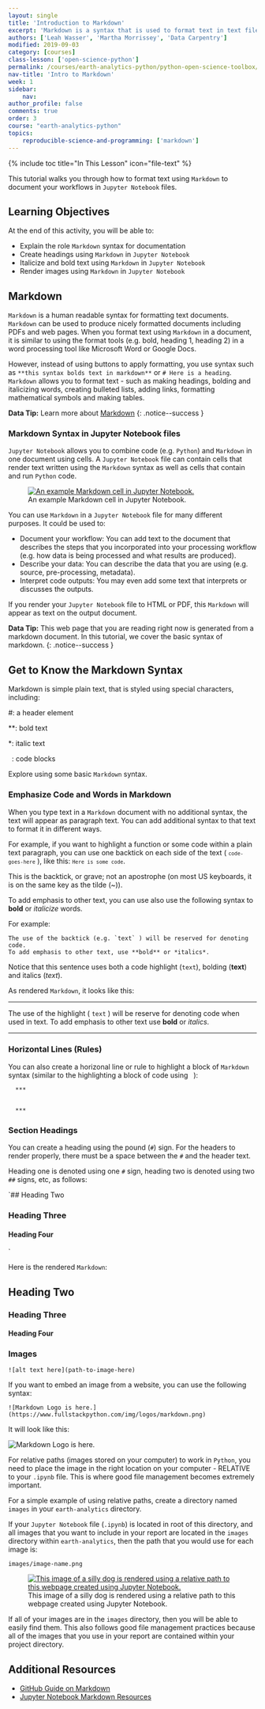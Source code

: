 ```yaml
---
layout: single
title: 'Introduction to Markdown'
excerpt: 'Markdown is a syntax that is used to format text in text files, Jupyter Notebooks and even R Markdown files. Learn how to format text using Markdown.'
authors: ['Leah Wasser', 'Martha Morrissey', 'Data Carpentry']
modified: 2019-09-03
category: [courses]
class-lesson: ['open-science-python']
permalink: /courses/earth-analytics-python/python-open-science-toolbox/use-markdown-in-jupyter-notebooks/
nav-title: 'Intro to Markdown'
week: 1
sidebar:
    nav:
author_profile: false
comments: true
order: 3
course: "earth-analytics-python"
topics:
    reproducible-science-and-programming: ['markdown']
---
```

{% include toc title="In This Lesson" icon="file-text" %}

This tutorial walks you through how to format text using `Markdown` to document your workflows in `Jupyter Notebook` files.

<div class='notice--success' markdown="1">

## <i class="fa fa-graduation-cap" aria-hidden="true"></i> Learning Objectives

At the end of this activity, you will be able to:

* Explain the role `Markdown` syntax for documentation
* Create headings using `Markdown` in `Jupyter Notebook`
* Italicize and bold text using `Markdown` in `Jupyter Notebook`
* Render images using `Markdown` in `Jupyter Notebook`
 
</div>

 
## Markdown 

`Markdown` is a human readable syntax for formatting text documents. `Markdown` can be used to produce nicely formatted documents including PDFs and web pages. When you format text using `Markdown` in a document, it is similar to using the format tools (e.g. bold, heading 1, heading 2) in a word processing tool like Microsoft Word or Google Docs. 

However, instead of using buttons to apply formatting, you use syntax such as `**this syntax bolds text in markdown**` or `# Here is a heading`. `Markdown` allows you to format text - such as making headings, bolding and italicizing words, creating bulleted lists, adding links, formatting mathematical symbols and making tables. 


<i class="fa fa-star"></i> **Data Tip:**
Learn more about <a href="http://jupyter-notebook.readthedocs.io/en/stable/examples/Notebook/Working%20With%20Markdown%20Cells.html" target="_blank">Markdown</a>
{: .notice--success }


### Markdown Syntax in Jupyter Notebook files

`Jupyter Notebook` allows you to combine code (e.g. `Python`) and `Markdown` in one document using cells. A `Jupyter Notebook` file can contain cells that render text written using the `Markdown` syntax as well as cells that contain and run `Python` code. 

<figure>
 <a href="{{ site.url }}/images/courses/earth-analytics/python-interface/md-cell.png">
 <img src="{{ site.url }}/images/courses/earth-analytics/python-interface/md-cell.png" alt="An example Markdown cell in Jupyter Notebook."></a>
 <figcaption> An example Markdown cell in Jupyter Notebook.
 </figcaption>
</figure>

You can use `Markdown` in a `Jupyter Notebook` file for many different purposes. It could be used to:

* Document your workflow: You can add text to the document that describes the steps that you incorporated into your processing workflow (e.g. how data is being processed and what results are produced).
* Describe your data: You can describe the data that you are using (e.g. source, pre-processing, metadata). 
* Interpret code outputs: You may even add some text that interprets or discusses the outputs. 

If you render your `Jupyter Notebook` file to HTML or PDF, this `Markdown` will appear as text on the output document. 

<i class="fa fa-star"></i> **Data Tip:**
This web page that you are reading right now is generated from a markdown document. In this tutorial, we cover the basic syntax of markdown.
{: .notice--success }

## Get to Know the Markdown Syntax

Markdown is simple plain text, that is styled using special characters, including:

#: a header element

**: bold text

*: italic text

` `: code blocks

Explore using some basic `Markdown` syntax. 

### Emphasize Code and Words in Markdown

When you type text in a `Markdown` document with no additional syntax, the text will appear as paragraph text. You can add additional syntax to that text to format it in different ways.

For example, if you want to highlight a function or some code within a plain text paragraph, you can use one backtick on each side of the text ( <code>`code-goes-here`</code> ), like this: <code>`Here is some code`</code>. 

This is the backtick, or grave; not an apostrophe (on most US keyboards, it is on the same key as the tilde (~)).

To add emphasis to other text, you can use also use the following syntax to **bold** or *italicize* words.

For example:

```
The use of the backtick (e.g. `text` ) will be reserved for denoting code.
To add emphasis to other text, use **bold** or *italics*.
```

Notice that this sentence uses both a code highlight (`text`), bolding (**text**) and italics (*text*).

As rendered `Markdown`, it looks like this:

***

The use of the highlight ( `text` ) will be reserve for denoting code when
used in text. To add emphasis to other text use **bold** or *italics*.

***

### Horizontal Lines (Rules)

You can also create a horizonal line or rule to highlight a block of `Markdown` syntax (similar to the highlighting a block of code using ` `):

	  ***


	  ***

### Section Headings 

You can create a heading using the pound (`#`) sign. For the headers to render properly, there must be a space between the `#` and the header text.

Heading one is denoted using one `#` sign, heading two is denoted using two `##` signs, etc, as follows:

`## Heading Two

### Heading Three

#### Heading Four
`

Here is the rendered `Markdown`:

## Heading Two

### Heading Three

#### Heading Four


### Images

<!--
You can use `Markdown` to link to images on the web using the following syntax:

```
<figure>
   <a href="https://www.fullstackpython.com/img/logos/markdown.png">
   <img src="https://www.fullstackpython.com/img/logos/markdown.png" alt="You can use Markdown to add images to Jupyter Notebook files, such as this image of the Markdown logo. Source: Full Stack Python."></a>
   <figcaption> You can use Markdown to add images to Jupyter Notebook files, such as this image of the Markdown logo. Source: Full Stack Python.
   </figcaption>
</figure>
```

It will render as follows:

<figure>
   <a href="https://www.fullstackpython.com/img/logos/markdown.png">
   <img src="https://www.fullstackpython.com/img/logos/markdown.png" alt="You can use Markdown to add images to Jupyter Notebook files, such as this image of the Markdown logo. Source: Full Stack Python."></a>
   <figcaption> You can use Markdown to add images to Jupyter Notebook files, such as this image of the Markdown logo. Source: Full Stack Python.
   </figcaption>
</figure>


You can also add images to a `Markdown` cell using relative paths to files on in your directory structure using:
-->

`![alt text here](path-to-image-here)`

If you want to embed an image from a website, you can use the following syntax:

`![Markdown Logo is here.](https://www.fullstackpython.com/img/logos/markdown.png)`

It will look like this:

![Markdown Logo is here.](https://www.fullstackpython.com/img/logos/markdown.png)

For relative paths (images stored on your computer) to work in `Python`, you need to place the image in the right location on your computer - RELATIVE to your `.ipynb` file. This is where good file management becomes extremely important.

For a simple example of using relative paths, create a directory named `images` in your `earth-analytics` directory. 

If your `Jupyter Notebook` file (`.ipynb`) is located in root of this directory, and all images that you want to include in your report are located in the `images` directory within `earth-analytics`, then the path that you
would use for each image is: 

`images/image-name.png`


<figure class="half">
 <a href="{{ site.url }}/images/courses/earth-analytics/lidar-raster-data-r/silly-dog.png">
 <img src="{{ site.url }}/images/courses/earth-analytics/lidar-raster-data-r/silly-dog.png" alt="This image of a silly dog is rendered using a relative path to this webpage created using Jupyter Notebook."></a>
 <figcaption> This image of a silly dog is rendered using a relative path to this webpage created using Jupyter Notebook.</figcaption>
</figure>


If all of your images are in the `images` directory, then you will be able to easily find them. This also follows good file management practices because all of the images that you use in your report are contained within your project directory.

<div class="notice--info" markdown="1">

## Additional Resources 

* <a href="https://guides.github.com/features/mastering-markdown/" target="_blank">GitHub Guide on Markdown</a>
* <a href="http://jupyter-notebook.readthedocs.io/en/stable/examples/Notebook/Working%20With%20Markdown%20Cells.html" target="_blank"> Jupyter Notebook Markdown Resources</a>
</div>
